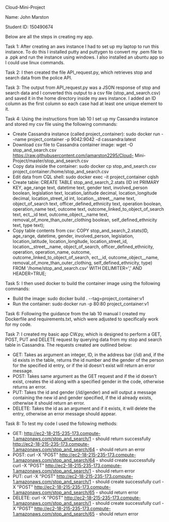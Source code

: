 Cloud-Mini-Project

Name: John Marston

Student ID: 150490674

Below are all the steps in creating my app.

Task 1: After creating an aws instance I had to set up my laptop to run this instance. To do this I installed putty and puttygen to convert my .pem file to a .ppk and run the instance using windows. I also installed an ubuntu app so I could use linux commands.

Task 2: I then created the file API_request.py, which retrieves stop and search data from the police API.

Task 3: The output from API_request.py was a JSON response of stop and search data and I converted this output to a csv file (stop_and_search.csv) and saved it in the home directory inside my aws instance. I added an ID column as the first column so each case had at least one unique element to it.

Task 4: Using the instructions from lab 10 I set up my Cassandra instance and stored my csv file using the following commands:
  - Create Cassandra instance (called project_container): sudo docker run --name project_container -p 9042:9042 -d cassandra:latest
  - Download csv file to Cassandra container image: wget -O stop_and_search.csv https://raw.githubusercontent.com/jamarston2295/Cloud-         Mini-Project/master/stop_and_search.csv
  - Copy data inside the container: sudo docker cp stop_and_search.csv project_container:/home/stop_and_search.csv
  - Edit data from CQL shell: sudo docker exec -it project_container cqlsh
  - Create table: CREATE TABLE stop_and_search_2.stats (ID int PRIMARY KEY, age_range text, datetime text, gender text, involved_person     boolean, legislation text, location_latitude decimal, location_longitude decimal, location_street_id int, location__street__name         text, object_of_search text, officer_defined_ethnicity text, operation boolean, operation_name text, outcome text,                       outcome_linked_to_object_of_search text, ect__id text, outcome_object__name text, removal_of_more_than_outer_clothing boolean,           self_defined_ethnicity text, type text);
  - Copy table contents from csv: COPY stop_and_search_2.stats(ID, age_range, datetime, gender, involved_person, legislation,               location_latitude, location_longitude, location_street_id, location__street__name, object_of_search, officer_defined_ethnicity,         operation, operation_name, outcome, outcome_linked_to_object_of_search, ect__id, outcome_object__name,                                   removal_of_more_than_outer_clothing, self_defined_ethnicity, type) FROM '/home/stop_and_search.csv' WITH DELIMITER=',' AND               HEADER=TRUE;
  
Task 5: I then used docker to build the container image using the following commands:
  - Build the image: sudo docker build . --tag=project_container:v1 
  - Run the container: sudo docker run -p 80:80 project_container:v1

Task 6: Following the guidance from the lab 10 manual I created my Dockerfile and requirements.txt, which were adjusted to specifically work for my code.

Task 7: I created my basic app CW.py, which is designed to perform a GET, POST, PUT and DELETE request by querying data from my stop and search table in Cassandra. The requests created are outlined below:
  - GET: Takes as argument an integer, ID, in the address bar (/id) and, if the id exists in the table, returns the id 
    number and the gender of the person for the specified id entry, or if the id doesn't exist will return an error message.
  - POST: Takes same argument as the GET request and if the id doesn't exist, creates the id along with a specified gender in the code,     otherwise returns an error.
  - PUT: Takes the id and gender (/id/gender) and will output a message containing the new id and gender specified, if the id           already exists, otherwise it should return an error.
  - DELETE: Takes the id as an argument and if it exists, it will delete the entry, otherwise an error message should appear.

Task 8: To test my code I used the following methods:
  - GET: http://ec2-18-215-235-173.compute-1.amazonaws.com/stop_and_search/1 - should return successfully
         http://ec2-18-215-235-173.compute-1.amazonaws.com/stop_and_search/64 - should return an error
  - POST: curl -X "POST" http://ec2-18-215-235-173.compute-1.amazonaws.com/stop_and_search/64 - should create successfully
          curl -X "POST" http://ec2-18-215-235-173.compute-1.amazonaws.com/stop_and_search/1 - should return error
  - PUT: curl -X "POST" http://ec2-18-215-235-173.compute-1.amazonaws.com/stop_and_search/1 - should create successfully
         curl -X "POST" http://ec2-18-215-235-173.compute-1.amazonaws.com/stop_and_search/65 - should return error
  - DELETE: curl -X "POST" http://ec2-18-215-235-173.compute-1.amazonaws.com/stop_and_search/1 - should create successfully
            curl -X "POST" http://ec2-18-215-235-173.compute-1.amazonaws.com/stop_and_search/65 - should return error
          
          
